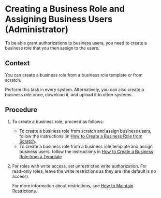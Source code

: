 <!-- loiof5c49ec5500e4e1a8a8a13546f5cfdf5 -->

# Creating a Business Role and Assigning Business Users \(Administrator\)

To be able grant authorizations to business users, you need to create a business role that you then assign to the users.



## Context

You can create a business role from a business role template or from scratch.

Perform this task in every system. Alternatively, you can also create a business role once, download it, and upload it to other systems.



<a name="loiof5c49ec5500e4e1a8a8a13546f5cfdf5__steps_hxp_2vq_4lb"/>

## Procedure

1.  To create a business role, proceed as follows:

    -   To create a business role from scratch and assign business users, follow the instructions :in [How to Create a Business Role from Scratch](https://help.sap.com/viewer/65de2977205c403bbc107264b8eccf4b/Cloud/en-US/f65e51a7203443efb58fe535c3d13e5f.html).
    -   To create a business role from a business role template and assign business users, follow the instructions in [How to Create a Business Role from a Template](https://help.sap.com/viewer/65de2977205c403bbc107264b8eccf4b/Cloud/en-US/ec310a8b669a45ca898dc4dd91d97de2.html).

2.  For roles with write access, set unrestricted write authorization. For read-only roles, leave the write restrictions as they are \(the default is no access\).

    For more information about restrictions, see [How to Maintain Restrictions](https://help.sap.com/viewer/65de2977205c403bbc107264b8eccf4b/Cloud/en-US/c926d691d7144f7dba16f8e12ad81d28.html).


